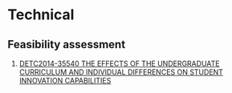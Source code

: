 # Technical

## Feasibility assessment

1. [DETC2014-35540 THE EFFECTS OF THE UNDERGRADUATE CURRICULUM AND INDIVIDUAL DIFFERENCES ON STUDENT INNOVATION CAPABILITIES](https://www.researchgate.net/publication/281241979_DETC2014-35540_THE_EFFECTS_OF_THE_UNDERGRADUATE_CURRICULUM_AND_INDIVIDUAL_DIFFERENCES_ON_STUDENT_INNOVATION_CAPABILITIES)
